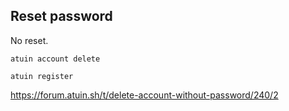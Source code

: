 ## Reset password

No reset.

`atuin account delete`

`atuin register`

https://forum.atuin.sh/t/delete-account-without-password/240/2
